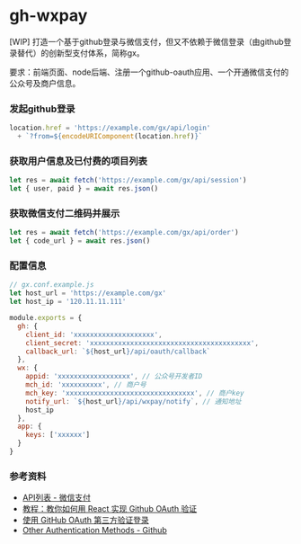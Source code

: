 # gh-wxpay

\[WIP\] 打造一个基于github登录与微信支付，但又不依赖于微信登录（由github登录替代）的创新型支付体系，简称gx。

要求：前端页面、node后端、注册一个github-oauth应用、一个开通微信支付的公众号及商户信息。

### 发起github登录

```js
location.href = 'https://example.com/gx/api/login'
  + `?from=${encodeURIComponent(location.href)}`
```

### 获取用户信息及已付费的项目列表

```js
let res = await fetch('https://example.com/gx/api/session')
let { user, paid } = await res.json()
```

### 获取微信支付二维码并展示

```js
let res = await fetch('https://example.com/gx/api/order')
let { code_url } = await res.json()
```

### 配置信息

```js
// gx.conf.example.js
let host_url = 'https://example.com/gx'
let host_ip = '120.11.11.111'

module.exports = {
  gh: {
    client_id: 'xxxxxxxxxxxxxxxxxxxx',
    client_secret: 'xxxxxxxxxxxxxxxxxxxxxxxxxxxxxxxxxxxxxxxx',
    callback_url: `${host_url}/api/oauth/callback`
  },
  wx: {
    appid: 'xxxxxxxxxxxxxxxxxx', // 公众号开发者ID
    mch_id: 'xxxxxxxxxx', // 商户号
    mch_key: 'xxxxxxxxxxxxxxxxxxxxxxxxxxxxxxxx', // 商户key
    notify_url: `${host_url}/api/wxpay/notify`, // 通知地址
    host_ip
  },
  app: {
    keys: ['xxxxxx']
  }
}
```

### 参考资料

- [API列表 - 微信支付](https://pay.weixin.qq.com/wiki/doc/api/native.php?chapter=9_1)
- [教程：教你如何用 React 实现 Github OAuth 验证](http://react-china.org/t/react-github-oauth/4986)
- [使用 GitHub OAuth 第三方验证登录](https://zhuanlan.zhihu.com/p/26754921)
- [Other Authentication Methods - Github](https://developer.github.com/v3/auth/)
